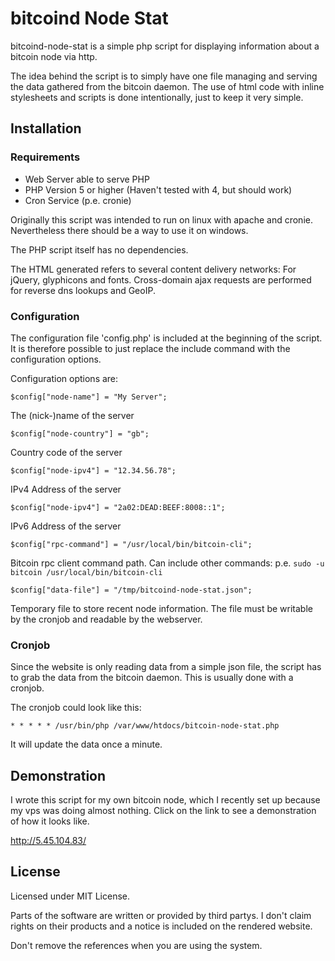 # bitcoind Node Stat

bitcoind-node-stat is a simple php script for displaying information
about a bitcoin node via http.

The idea behind the script is to simply have one file managing and
serving the data gathered from the bitcoin daemon. The use of html code
with inline stylesheets and scripts is done intentionally, just to
keep it very simple.

## Installation

### Requirements

* Web Server able to serve PHP
* PHP Version 5 or higher (Haven't tested with 4, but should work)
* Cron Service (p.e. cronie)

Originally this script was intended to run on linux with apache and
cronie. Nevertheless there should be a way to use it on windows.

The PHP script itself has no dependencies.

The HTML generated refers to several content delivery networks: For
jQuery, glyphicons and fonts. Cross-domain ajax requests are performed 
for reverse dns lookups and GeoIP. 

### Configuration

The configuration file 'config.php' is included at the beginning of the
script. It is therefore possible to just replace the include command 
with the configuration options.

Configuration options are:

```$config["node-name"] = "My Server";``` 

The (nick-)name of the server

```$config["node-country"] = "gb";``` 

Country code of the server

```$config["node-ipv4"] = "12.34.56.78";```

IPv4 Address of the server

```$config["node-ipv4"] = "2a02:DEAD:BEEF:8008::1";```

IPv6 Address of the server

```$config["rpc-command"] = "/usr/local/bin/bitcoin-cli";```

Bitcoin rpc client command path. Can include other commands: p.e.
```sudo -u bitcoin /usr/local/bin/bitcoin-cli```

```$config["data-file"] = "/tmp/bitcoind-node-stat.json";```

Temporary file to store recent node information. The file must be
writable by the cronjob and readable by the webserver.

### Cronjob

Since the website is only reading data from a simple json file,
the script has to grab the data from the bitcoin daemon. This is
usually done with a cronjob.

The cronjob could look like this:

```* * * * * /usr/bin/php /var/www/htdocs/bitcoin-node-stat.php```

It will update the data once a minute.

## Demonstration

I wrote this script for my own bitcoin node, which I recently set up
because my vps was doing almost nothing. Click on the link to see a
demonstration of how it looks like.

http://5.45.104.83/

## License

Licensed under MIT License.

Parts of the software are written or provided by third partys. I don't
claim rights on their products and a notice is included on the rendered
website.

Don't remove the references when you are using the system.



